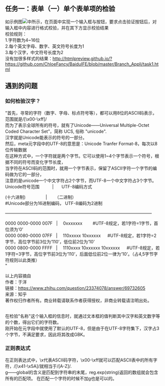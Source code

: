 任务一：表单（一）单个表单项的检验<br>
----
如示例图![](http://7xrp04.com1.z0.glb.clouddn.com/task_2_29_1.jpg)中所示，在页面中实现一个输入框与按钮，要求点击验证按钮后，对输入框中内容进行格式校验，并在其下方显示校验结果<br>
校验规则：<br>
1.字符数为4~16位<br>
2.每个英文字母、数字、英文符号长度为1<br>
3.每个汉字，中文符号长度为2<br>
没有加很多样式的结果：http://htmlpreview.github.io/?https://github.com/ChloeFancy/BaiduIFE/blob/master/Branch_Appli/task1.html
<br>
## 遇到的问题
### 如何检验汉字？<br>
"首先，寻常的字符（数字、字母、标点符号等），都可以用8位的ASCII码表示，范围就是/[\x00-\xff]/<br>
而为了表示全球所有的符号，就有了Unicode——Universal Multiple-Octet Coded Character Set”，简称 UCS, 俗称 "unicode".<br>
汉字就是Unicode能表示的符号的一部分。<br>
然后，meta元字段中的UTF-8的意思是：Unicode Tranfer Format-8，每次以8位传输数据<br>
在这种方式中，一个字符就是两个字节。它可以使用1~4个字节表示一个符号，根据不同的符号而变化字节长度，<br>
当字符在ASCII码的范围时，就用一个字节表示，保留了ASCII字符一个字节的编码做为它的一部分，<br>
注意的是unicode一个中文字符占2个字节，而UTF-8一个中文字符占3个字节。<br>
Unicode符号范围      　  |  　 UTF-8编码方式<br>

(十六进制)         　    | 　　（二进制）       <br>
#Unicode部分为16进制编码， UTF-8编码为2进制<br>

—————————————————————–————————————–<br>

0000 0000-0000 007F   | 　0xxxxxxx   　   #UTF-8规定，若1字符=1字节，首位须为‘0’<br>
0000 0080-0000 07FF   | 　110xxxxx 10xxxxxx 　 #UTF-8规定，若1字符=2字节，高位字节前3位为‘110’，低位前2位为‘10’<br>
0000 0800-0000 FFFF   | 　1110xxxx 10xxxxxx 10xxxxxx 　 #UTF-8规定，若1字符=3字节，高位字节前3位为‘110’，后面低位前2位一律为‘10’。（占4,5字节字符规则以此类推）<br>
"

以上内容摘自 <br>
作者：于洋 <br>
链接：https://www.zhihu.com/question/23374078/answer/69732605 <br>
来源：知乎 <br>
著作权归作者所有。商业转载请联系作者获得授权，非商业转载请注明出处。<br>

<br>
在检验"名称"这个输入框的信息时，就通过文本框的值判断其中汉字和英文数字等的个数，得出它们的字符数。<br>
刚开始在元字段中就使用了默认的UTF-8，但是由于在UTF-8字符集下，汉字占3个字节，不满足要求，因此将其改成GBK。

### 正则表达式
在正则表达式中，\x代表ASCII码字符，\x00-\xff就可以匹配ASCII表中的所有字符，/[\x41-\x5A]/就相当于/[A-Z]/.<br>
g——global的含义是匹配到字符串的末尾，reg.exp(string)返回的数组就会包含所有的匹配项。
在匹配一个字符的时候不加g也是可以的。
